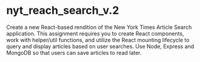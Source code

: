 # nyt_reach_search_v.2
Create a new React-based rendition of the New York Times Article Search application. This assignment requires you to create React components, work with helper/util functions, and utilize the React mounting lifecycle to query and display articles based on user searches.  Use Node, Express and MongoDB so that users can save articles to read later.
